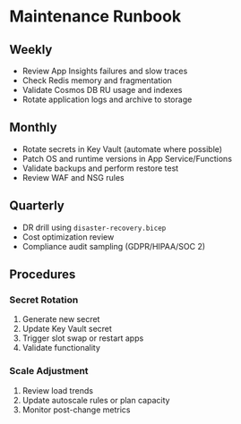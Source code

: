 # Maintenance Runbook

## Weekly
- Review App Insights failures and slow traces
- Check Redis memory and fragmentation
- Validate Cosmos DB RU usage and indexes
- Rotate application logs and archive to storage

## Monthly
- Rotate secrets in Key Vault (automate where possible)
- Patch OS and runtime versions in App Service/Functions
- Validate backups and perform restore test
- Review WAF and NSG rules

## Quarterly
- DR drill using `disaster-recovery.bicep`
- Cost optimization review
- Compliance audit sampling (GDPR/HIPAA/SOC 2)

## Procedures
### Secret Rotation
1. Generate new secret
2. Update Key Vault secret
3. Trigger slot swap or restart apps
4. Validate functionality

### Scale Adjustment
1. Review load trends
2. Update autoscale rules or plan capacity
3. Monitor post-change metrics
